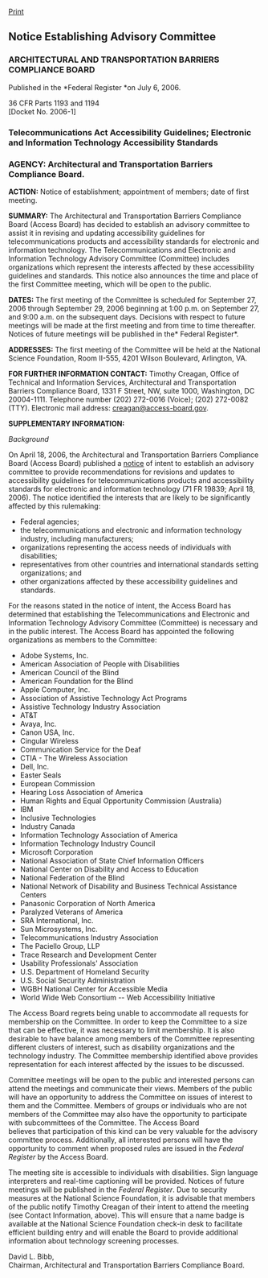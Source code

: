 [Print](https://www.access-board.gov/guidelines-and-standards/communications-and-it/about-the-ict-refresh/background/notice-establishing-advisory-committee#)

Notice Establishing Advisory Committee
--------------------------------------

### ARCHITECTURAL AND TRANSPORTATION BARRIERS COMPLIANCE BOARD

Published in the *Federal Register *on July 6, 2006.

36 CFR Parts 1193 and 1194\
[Docket No. 2006-1]

### Telecommunications Act Accessibility Guidelines; Electronic and Information Technology Accessibility Standards

### **AGENCY:** Architectural and Transportation Barriers Compliance Board.

**ACTION:** Notice of establishment; appointment of members; date of first meeting.

**SUMMARY:** The Architectural and Transportation Barriers Compliance Board (Access Board) has decided to establish an advisory committee to assist it in revising and updating accessibility guidelines for telecommunications products and accessibility standards for electronic and information technology. The Telecommunications and Electronic and Information Technology Advisory Committee (Committee) includes organizations which represent the interests affected by these accessibility guidelines and standards. This notice also announces the time and place of the first Committee meeting, which will be open to the public.

**DATES:** The first meeting of the Committee is scheduled for September 27, 2006 through September 29, 2006 beginning at 1:00 p.m. on September 27, and 9:00 a.m. on the subsequent days. Decisions with respect to future meetings will be made at the first meeting and from time to time thereafter. Notices of future meetings will be published in the* Federal Register*.

**ADDRESSES:** The first meeting of the Committee will be held at the National Science Foundation, Room II-555, 4201 Wilson Boulevard, Arlington, VA.

**FOR FURTHER INFORMATION CONTACT:** Timothy Creagan, Office of Technical and Information Services, Architectural and Transportation Barriers Compliance Board, 1331 F Street, NW, suite 1000, Washington, DC 20004-1111. Telephone number (202) 272-0016 (Voice); (202) 272-0082 (TTY). Electronic mail address: <creagan@access-board.gov>.

**SUPPLEMENTARY INFORMATION:**

*Background*

On April 18, 2006, the Architectural and Transportation Barriers Compliance Board (Access Board) published a [notice](http://www.access-board.gov/sec508/comm-notice.htm) of intent to establish an advisory committee to provide recommendations for revisions and updates to accessibility guidelines for telecommunications products and accessibility standards for electronic and information technology (71 FR 19839; April 18, 2006). The notice identified the interests that are likely to be significantly affected by this rulemaking:

-   Federal agencies;
-   the telecommunications and electronic and information technology industry, including manufacturers;
-   organizations representing the access needs of individuals with disabilities;
-   representatives from other countries and international standards setting organizations; and
-   other organizations affected by these accessibility guidelines and standards.

For the reasons stated in the notice of intent, the Access Board has determined that establishing the Telecommunications and Electronic and Information Technology Advisory Committee (Committee) is necessary and in the public interest. The Access Board has appointed the following organizations as members to the Committee:

-   Adobe Systems, Inc.
-   American Association of People with Disabilities
-   American Council of the Blind
-   American Foundation for the Blind
-   Apple Computer, Inc.
-   Association of Assistive Technology Act Programs
-   Assistive Technology Industry Association
-   AT&T
-   Avaya, Inc.
-   Canon USA, Inc.
-   Cingular Wireless
-   Communication Service for the Deaf
-   CTIA - The Wireless Association
-   Dell, Inc.
-   Easter Seals
-   European Commission
-   Hearing Loss Association of America
-   Human Rights and Equal Opportunity Commission (Australia)
-   IBM
-   Inclusive Technologies
-   Industry Canada
-   Information Technology Association of America
-   Information Technology Industry Council
-   Microsoft Corporation
-   National Association of State Chief Information Officers
-   National Center on Disability and Access to Education
-   National Federation of the Blind
-   National Network of Disability and Business Technical Assistance Centers
-   Panasonic Corporation of North America
-   Paralyzed Veterans of America
-   SRA International, Inc.
-   Sun Microsystems, Inc.
-   Telecommunications Industry Association
-   The Paciello Group, LLP
-   Trace Research and Development Center
-   Usability Professionals' Association
-   U.S. Department of Homeland Security
-   U.S. Social Security Administration
-   WGBH National Center for Accessible Media
-   World Wide Web Consortium -- Web Accessibility Initiative

The Access Board regrets being unable to accommodate all requests for membership on the Committee. In order to keep the Committee to a size that can be effective, it was necessary to limit membership. It is also desirable to have balance among members of the Committee representing different clusters of interest, such as disability organizations and the technology industry. The Committee membership identified above provides representation for each interest affected by the issues to be discussed.

Committee meetings will be open to the public and interested persons can attend the meetings and communicate their views. Members of the public will have an opportunity to address the Committee on issues of interest to them and the Committee. Members of groups or individuals who are not members of the Committee may also have the opportunity to participate with subcommittees of the Committee. The Access Board\
believes that participation of this kind can be very valuable for the advisory committee process. Additionally, all interested persons will have the opportunity to comment when proposed rules are issued in the *Federal Register* by the Access Board.

The meeting site is accessible to individuals with disabilities. Sign language interpreters and real-time captioning will be provided. Notices of future meetings will be published in the *Federal Register*. Due to security measures at the National Science Foundation, it is advisable that members of the public notify Timothy Creagan of their intent to attend the meeting (see Contact Information, above). This will ensure that a name badge is available at the National Science Foundation check-in desk to facilitate efficient building entry and will enable the Board to provide additional information about technology screening processes.

David L. Bibb,\
Chairman, Architectural and Transportation Barriers Compliance Board.
